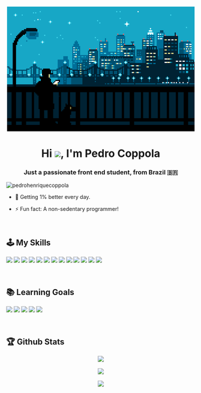 <p align="center">
 <img alt="Pixel Art" src="./assets/city.gif" />
</p>

<h1 align="center">Hi <img src="https://media.giphy.com/media/hvRJCLFzcasrR4ia7z/giphy.gif" width="5%">, I'm Pedro Coppola</h1>
<h3 align="center">Just a passionate front end student, from Brazil 🇧🇷</h3>

<p align="left"> <img src="https://komarev.com/ghpvc/?username=pedrohenriquecoppola&label=Profile%20views&color=0e75b6&style=flat" alt="pedrohenriquecoppola" /> </p>

<p align="left"> <a href="https://github.com/ryo-ma/github-profile-trophy%22%3E<img src="https://github-profile-trophy.vercel.app/?username=pedrohenriquecoppola" alt="pedrohenriquecoppola" /></a> </p>

- 🌱 Getting 1% better every day.

- ⚡ Fun fact: A non-sedentary programmer!

<br/>

## 🕹️ My Skills
<p align="left"> 
 <img src="https://img.shields.io/badge/HTML5-E34F26?style=for-the-badge&logo=html5&logoColor=white"/>
 <img src="https://img.shields.io/badge/CSS3-1572B6?style=for-the-badge&logo=css3&logoColor=white"/>
 <img src="https://img.shields.io/badge/JavaScript-323330?style=for-the-badge&logo=javascript&logoColor=F7DF1E"/>
 <img src="https://img.shields.io/badge/React-20232A?style=for-the-badge&logo=react&logoColor=61DAFB"/>
 <img src="https://img.shields.io/badge/TypeScript-007ACC?style=for-the-badge&logo=typescript&logoColor=white"/>
 <img src="https://img.shields.io/badge/Tailwind_CSS-38B2AC?style=for-the-badge&logo=tailwind-css&logoColor=white"/>
 <img src="https://img.shields.io/badge/c++-%2300599C.svg?style=for-the-badge&logo=c%2B%2B&logoColor=white" />
 <img src="https://img.shields.io/badge/Vite-B73BFE?style=for-the-badge&logo=vite&logoColor=FFD62E"/>
 <img src="https://img.shields.io/badge/git-%23F05033.svg?style=for-the-badge&logo=git&logoColor=white" />
 <img src="https://img.shields.io/badge/github-%23121011.svg?style=for-the-badge&logo=github&logoColor=white" />
 <img src="https://img.shields.io/badge/Adobe%20Photoshop-31A8FF?style=for-the-badge&logo=Adobe%20Photoshop&logoColor=black"/>
 <img src="https://img.shields.io/badge/Canva-%2300C4CC.svg?&style=for-the-badge&logo=Canva&logoColor=white"/>
 <img src="https://img.shields.io/badge/Figma-F24E1E?style=for-the-badge&logo=figma&logoColor=white"/>
</p>

<br/>

## 📚 Learning Goals
<p align="left"> 
 <img src="https://img.shields.io/badge/Node%20js-339933?style=for-the-badge&logo=nodedotjs&logoColor=white"/>
 <img src="https://img.shields.io/badge/MySQL-005C84?style=for-the-badge&logo=mysql&logoColor=white"/>
 <img src="https://img.shields.io/badge/Insomnia-5849be?style=for-the-badge&logo=Insomnia&logoColor=white"/>
 <img src="https://img.shields.io/badge/Python-FFD43B?style=for-the-badge&logo=python&logoColor=blue"/>
 <img src="https://img.shields.io/badge/PHP-777BB4?style=for-the-badge&logo=php&logoColor=white"/>
</p>

<br/>

## 🏆 Github Stats

<p align="center">
 <img src="https://github-readme-stats.vercel.app/api/top-langs/?username=PedroHenriqueCoppola&theme=dark&hide_border=false&include_all_commits=true&count_private=true&layout=compact" /> <br/>
</p>
<p align="center">
 <img src="https://github-readme-stats.vercel.app/api?username=PedroHenriqueCoppola&theme=dark&hide_border=false&include_all_commits=true&count_private=true" /> <br/>
</p>
<p align="center">
 <img src="https://github-readme-streak-stats.herokuapp.com/?user=PedroHenriqueCoppola&theme=dark&hide_border=false" />
</p>
